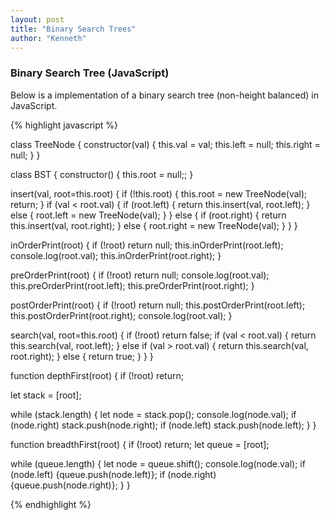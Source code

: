 ```yaml
---
layout: post
title: "Binary Search Trees"
author: "Kenneth"
---
```


### Binary Search Tree (JavaScript)

Below is a implementation of a binary search tree (non-height balanced) in JavaScript.

{% highlight javascript %}

class TreeNode {
  constructor(val) {
    this.val = val;
    this.left = null;
    this.right = null;
  }
}

class BST {
  constructor() {
    this.root = null;;
  }

  insert(val, root=this.root) {
    if (!this.root) {
      this.root = new TreeNode(val);
      return;
    }
    if (val < root.val) {
      if (root.left) {
        return this.insert(val, root.left);
      } else {
        root.left = new TreeNode(val);
      }
    } else {
      if (root.right) {
        return this.insert(val, root.right);
      } else {
        root.right = new TreeNode(val);
      }
    }
  }

  inOrderPrint(root) {
    if (!root) return null;
    this.inOrderPrint(root.left);
    console.log(root.val);
    this.inOrderPrint(root.right);
  }

  preOrderPrint(root) {
    if (!root) return null;
    console.log(root.val);
    this.preOrderPrint(root.left);
    this.preOrderPrint(root.right);
  }

  postOrderPrint(root) {
    if (!root) return null;
    this.postOrderPrint(root.left);
    this.postOrderPrint(root.right);
    console.log(root.val);
  }

  search(val, root=this.root) {
    if (!root) return false;
    if (val < root.val) {
      return this.search(val, root.left);
    } else if (val > root.val) {
      return this.search(val, root.right);
    } else {
      return true;
    }
  }
}

function depthFirst(root) {
  if (!root) return;

  let stack = [root];

  while (stack.length) {
    let node = stack.pop();
    console.log(node.val);
    if (node.right) stack.push(node.right);
    if (node.left) stack.push(node.left);
  }
}

function breadthFirst(root) {
  if (!root) return;
  let queue = [root];

  while (queue.length) {
    let node = queue.shift();
    console.log(node.val);
    if (node.left) {queue.push(node.left)};
    if (node.right) {queue.push(node.right)};
  }
}

{% endhighlight %}